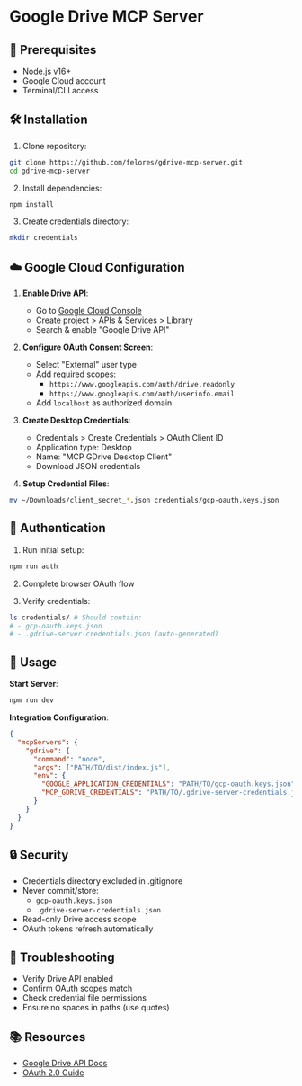 # Google Drive MCP Server

## 🔑 Prerequisites

- Node.js v16+
- Google Cloud account
- Terminal/CLI access

## 🛠️ Installation

1. Clone repository:
```bash
git clone https://github.com/felores/gdrive-mcp-server.git
cd gdrive-mcp-server
```

2. Install dependencies:
```bash
npm install
```

3. Create credentials directory:
```bash
mkdir credentials
```

## ☁️ Google Cloud Configuration

1. **Enable Drive API**:
   - Go to [Google Cloud Console](https://console.cloud.google.com/)
   - Create project > APIs & Services > Library
   - Search & enable "Google Drive API"

2. **Configure OAuth Consent Screen**:
   - Select "External" user type
   - Add required scopes:
     - `https://www.googleapis.com/auth/drive.readonly`
     - `https://www.googleapis.com/auth/userinfo.email`
   - Add `localhost` as authorized domain

3. **Create Desktop Credentials**:
   - Credentials > Create Credentials > OAuth Client ID
   - Application type: Desktop
   - Name: "MCP GDrive Desktop Client"
   - Download JSON credentials

4. **Setup Credential Files**:
```bash
mv ~/Downloads/client_secret_*.json credentials/gcp-oauth.keys.json
```

## 🔐 Authentication

1. Run initial setup:
```bash
npm run auth
```

2. Complete browser OAuth flow

3. Verify credentials:
```bash
ls credentials/ # Should contain:
# - gcp-oauth.keys.json
# - .gdrive-server-credentials.json (auto-generated)
```

## 🚦 Usage

**Start Server**:
```bash
npm run dev
```

**Integration Configuration**:
```json
{
  "mcpServers": {
    "gdrive": {
      "command": "node",
      "args": ["PATH/TO/dist/index.js"],
      "env": {
        "GOOGLE_APPLICATION_CREDENTIALS": "PATH/TO/gcp-oauth.keys.json",
        "MCP_GDRIVE_CREDENTIALS": "PATH/TO/.gdrive-server-credentials.json"
      }
    }
  }
}
```

## 🔒 Security

- Credentials directory excluded in .gitignore
- Never commit/store:
  - `gcp-oauth.keys.json`
  - `.gdrive-server-credentials.json`
- Read-only Drive access scope
- OAuth tokens refresh automatically

## 🚨 Troubleshooting

- Verify Drive API enabled
- Confirm OAuth scopes match
- Check credential file permissions
- Ensure no spaces in paths (use quotes)

## 📚 Resources

- [Google Drive API Docs](https://developers.google.com/drive/api/v3/reference)
- [OAuth 2.0 Guide](https://developers.google.com/identity/protocols/oauth2)